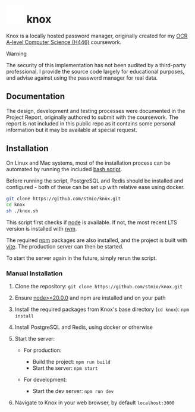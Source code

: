 # ![knox icon](/public/knox.svg) knox

Knox is a locally hosted password manager, originally created for my [OCR A-level Computer Science (H446)](https://www.ocr.org.uk/qualifications/as-and-a-level/computer-science-h046-h446-from-2015/) coursework.

> [!WARNING]
> The security of this implementation has not been audited by a third-party professional.
> I provide the source code largely for educational purposes, and advise against using the password manager for real data.

## Documentation

The design, development and testing processes were documented in the Project Report, originally authored to submit with the coursework.
The report is not included in this public repo as it contains some personal information but it may be available at special request. 

## Installation

On Linux and Mac systems, most of the installation process can be automated by running the included [bash script](/knox.sh).

Before running the script, PostgreSQL and Redis should be installed and configured - both of these can be set up with relative ease using docker.

```bash
git clone https://github.com/stmio/knox.git
cd knox
sh ./knox.sh
```

This script first checks if [node](https://nodejs.org/en) is available. If not, the most recent LTS version is installed with [nvm](https://github.com/nvm-sh/nvm/).

The required [npm](https://www.npmjs.com/) packages are also installed, and the project is built with [vite](https://vitejs.dev/). The production server can then be started.

To start the server again in the future, simply rerun the script.

### Manual Installation

1. Clone the repository: `git clone https://github.com/stmio/knox.git`
2. Ensure [node>=20.0.0](https://nodejs.org/en) and npm are installed and on your path
3. Install the required packages from Knox's base directory (`cd knox`): `npm install`
4. Install PostgreSQL and Redis, using docker or otherwise
5. Start the server:

   - For production:

     - Build the project: `npm run build`
     - Start the server: `npm start`

   - For development:
     - Start the dev server: `npm run dev`

6. Navigate to Knox in your web browser, by default `localhost:3000`
